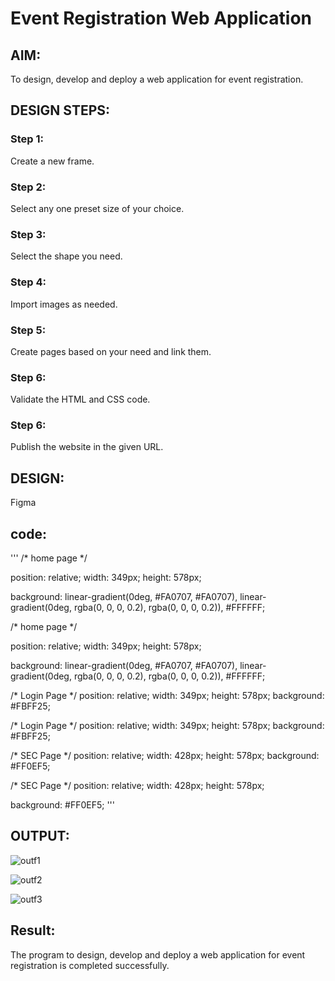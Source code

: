 # Event Registration Web Application

## AIM:
To design, develop and deploy a web application for event registration.

## DESIGN STEPS:

### Step 1:
Create a new frame.

### Step 2:
Select any one preset size of your choice.

### Step 3:
Select the shape you need.

### Step 4:
Import images as needed.

### Step 5:
Create pages based on your need and link them.

### Step 6:

Validate the HTML and CSS code.

### Step 6:

Publish the website in the given URL.

## DESIGN:
Figma

## code:
'''
/* home page */


position: relative;
width: 349px;
height: 578px;

background: linear-gradient(0deg, #FA0707, #FA0707), linear-gradient(0deg, rgba(0, 0, 0, 0.2), rgba(0, 0, 0, 0.2)), #FFFFFF;


/* home page */


position: relative;
width: 349px;
height: 578px;

background: linear-gradient(0deg, #FA0707, #FA0707), linear-gradient(0deg, rgba(0, 0, 0, 0.2), rgba(0, 0, 0, 0.2)), #FFFFFF;


/* Login Page */
position: relative;
width: 349px;
height: 578px;
background: #FBFF25;

/* Login Page */
position: relative;
width: 349px;
height: 578px;
background: #FBFF25;

/* SEC Page */
position: relative;
width: 428px;
height: 578px;
background: #FF0EF5;


/* SEC Page */
position: relative;
width: 428px;
height: 578px;

background: #FF0EF5;
'''
## OUTPUT:
![outf1](https://user-images.githubusercontent.com/119657317/215983703-bffd386c-45d7-4d7c-b48a-aed635337d01.png)


![outf2](https://user-images.githubusercontent.com/119657317/215983780-d5249bec-0b35-4186-ae08-546bba72d5b4.png)



![outf3](https://user-images.githubusercontent.com/119657317/215983872-f10a1b7d-ff3d-4786-86b1-52b688d4a098.png)


## Result:

The program to design, develop and deploy a web application for event registration is completed successfully.

